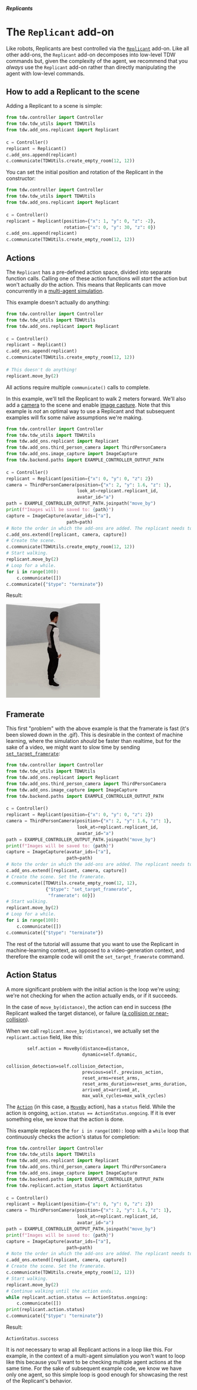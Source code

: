 ##### Replicants

# The `Replicant` add-on

Like robots, Replicants are best controlled via the [`Replicant`](../../python/add_ons/replicant.md) add-on. Like all other add-ons, the `Replicant` add-on decomposes into low-level TDW commands but, given the complexity of the agent, we recommend that you *always* use the `Replicant` add-on rather than directly manipulating the agent with low-level commands.

## How to add a Replicant to the scene

Adding a Replicant to a scene is simple:

```python
from tdw.controller import Controller
from tdw.tdw_utils import TDWUtils
from tdw.add_ons.replicant import Replicant

c = Controller()
replicant = Replicant()
c.add_ons.append(replicant)
c.communicate(TDWUtils.create_empty_room(12, 12))
```

You can set the initial position and rotation of the Replicant in the constructor:

```python
from tdw.controller import Controller
from tdw.tdw_utils import TDWUtils
from tdw.add_ons.replicant import Replicant

c = Controller()
replicant = Replicant(position={"x": 1, "y": 0, "z": -2},
                      rotation={"x": 0, "y": 30, "z": 0})
c.add_ons.append(replicant)
c.communicate(TDWUtils.create_empty_room(12, 12))
```

## Actions

The `Replicant` has a pre-defined action space, divided into separate function calls. Calling one of these action functions will *start* the action but won't actually *do* the action. This means that Replicants can move concurrently in a [multi-agent simulation](../multi_agent/overview.md).

This example doesn't actually do anything:

```python
from tdw.controller import Controller
from tdw.tdw_utils import TDWUtils
from tdw.add_ons.replicant import Replicant

c = Controller()
replicant = Replicant()
c.add_ons.append(replicant)
c.communicate(TDWUtils.create_empty_room(12, 12))

# This doesn't do anything!
replicant.move_by(2)
```

All actions require multiple `communicate()` calls to complete.

In this example, we'll tell the Replicant to walk 2 meters forward. We'll also add a [camera](../core_concepts/add_ons/md) to the scene and enable [image capture](../core_concepts/images.md). Note that this example is *not* an optimal way to use a Replicant and that subsequent examples will fix some naïve assumptions we're making. 

```python
from tdw.controller import Controller
from tdw.tdw_utils import TDWUtils
from tdw.add_ons.replicant import Replicant
from tdw.add_ons.third_person_camera import ThirdPersonCamera
from tdw.add_ons.image_capture import ImageCapture
from tdw.backend.paths import EXAMPLE_CONTROLLER_OUTPUT_PATH

c = Controller()
replicant = Replicant(position={"x": 0, "y": 0, "z": 2})
camera = ThirdPersonCamera(position={"x": 2, "y": 1.6, "z": 1},
                           look_at=replicant.replicant_id,
                           avatar_id="a")
path = EXAMPLE_CONTROLLER_OUTPUT_PATH.joinpath("move_by")
print(f"Images will be saved to: {path}")
capture = ImageCapture(avatar_ids=["a"],
                       path=path)
# Note the order in which the add-ons are added. The replicant needs to be first so that the camera can look at it.
c.add_ons.extend([replicant, camera, capture])
# Create the scene.
c.communicate(TDWUtils.create_empty_room(12, 12))
# Start walking.
replicant.move_by(2)
# Loop for a while.
for i in range(100):
    c.communicate([])
c.communicate({"$type": "terminate"})
```

Result:

![](images/move_by.gif)

## Framerate

This first "problem" with the above example is that the framerate is fast (it's been slowed down in the .gif). This is desirable in the context of machine learning, where the simulation *should* be faster than realtime, but for the sake of a video, we might want to slow time by sending [`set_target_framerate`](../../api/command_api.md#set_target_framerate):

```python
from tdw.controller import Controller
from tdw.tdw_utils import TDWUtils
from tdw.add_ons.replicant import Replicant
from tdw.add_ons.third_person_camera import ThirdPersonCamera
from tdw.add_ons.image_capture import ImageCapture
from tdw.backend.paths import EXAMPLE_CONTROLLER_OUTPUT_PATH

c = Controller()
replicant = Replicant(position={"x": 0, "y": 0, "z": 2})
camera = ThirdPersonCamera(position={"x": 2, "y": 1.6, "z": 1},
                           look_at=replicant.replicant_id,
                           avatar_id="a")
path = EXAMPLE_CONTROLLER_OUTPUT_PATH.joinpath("move_by")
print(f"Images will be saved to: {path}")
capture = ImageCapture(avatar_ids=["a"],
                       path=path)
# Note the order in which the add-ons are added. The replicant needs to be first so that the camera can look at it.
c.add_ons.extend([replicant, camera, capture])
# Create the scene. Set the framerate.
c.communicate([TDWUtils.create_empty_room(12, 12),
               {"$type": "set_target_framerate",
                "framerate": 60}])
# Start walking.
replicant.move_by(2)
# Loop for a while.
for i in range(100):
    c.communicate([])
c.communicate({"$type": "terminate"})
```

The rest of the tutorial will assume that you want to use the Replicant in machine-learning context, as opposed to a video-generation context, and therefore the example code will omit the `set_target_framerate` command.

## Action Status

A more significant problem with the initial action is the loop we're using; we're not checking for when the action actually ends, or if it succeeds.

In the case of `move_by(distance)`, the action can end in success (the Replicant walked the target distance), or failure ([a collision or near-collision](movement.md)).

When we call `replicant.move_by(distance)`, we actually set the `replicant.action` field, like this:

```
        self.action = MoveBy(distance=distance,
                             dynamic=self.dynamic,
                             collision_detection=self.collision_detection,
                             previous=self._previous_action,
                             reset_arms=reset_arms,
                             reset_arms_duration=reset_arms_duration,
                             arrived_at=arrived_at,
                             max_walk_cycles=max_walk_cycles)
```

The [`Action`](../../python/replicant/actions/action.md) (in this case, a [`MoveBy`](../../python/replicant/actions/move_by.md) action), has a `status` field. While the action is ongoing, `action.status == ActionStatus.ongoing`. If it is ever something else, we know that the action is done.

This example replaces the `for i in range(100):` loop with a `while` loop that continuously checks the action's status for completion:

```python
from tdw.controller import Controller
from tdw.tdw_utils import TDWUtils
from tdw.add_ons.replicant import Replicant
from tdw.add_ons.third_person_camera import ThirdPersonCamera
from tdw.add_ons.image_capture import ImageCapture
from tdw.backend.paths import EXAMPLE_CONTROLLER_OUTPUT_PATH
from tdw.replicant.action_status import ActionStatus

c = Controller()
replicant = Replicant(position={"x": 0, "y": 0, "z": 2})
camera = ThirdPersonCamera(position={"x": 2, "y": 1.6, "z": 1},
                           look_at=replicant.replicant_id,
                           avatar_id="a")
path = EXAMPLE_CONTROLLER_OUTPUT_PATH.joinpath("move_by")
print(f"Images will be saved to: {path}")
capture = ImageCapture(avatar_ids=["a"],
                       path=path)
# Note the order in which the add-ons are added. The replicant needs to be first so that the camera can look at it.
c.add_ons.extend([replicant, camera, capture])
# Create the scene. Set the framerate.
c.communicate(TDWUtils.create_empty_room(12, 12))
# Start walking.
replicant.move_by(2)
# Continue walking until the action ends.
while replicant.action.status == ActionStatus.ongoing:
    c.communicate([])
print(replicant.action.status)
c.communicate({"$type": "terminate"})
```

Result:

```
ActionStatus.success
```

It is *not* necessary to wrap all Replicant actions in a loop like this. For example, in the context of a multi-agent simulation you won't want to loop like this because you'll want to be checking multiple agent actions at the same time. For the sake of subsequent example code, we know we have only one agent, so this simple loop is good enough for showcasing the rest of the Replicant's behavior.
